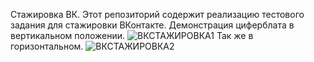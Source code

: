 Стажировка ВК.
Этот репозиторий содержит реализацию тестового задания для стажировки ВКонтакте.
Демонстрация циферблата в вертикальном положении.
![ВКСТАЖИРОВКА1](https://github.com/FreyllaR/smart_clock/assets/91470277/e7907d4e-4d69-45fc-aa83-3cdd26ce361a)
Так же в горизонтальном.
![ВКСТАЖИРОВКА2](https://github.com/FreyllaR/smart_clock/assets/91470277/93036916-1c45-421c-8af7-47fbfb3813d7)
